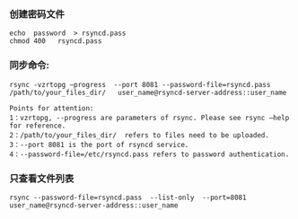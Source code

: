 ### 创建密码文件
    echo  password  > rsyncd.pass
    chmod 400   rsyncd.pass

### 同步命令: 
    rsync -vzrtopg –progress  --port 8081 --password-file=rsyncd.pass   /path/to/your_files_dir/   user_name@rsyncd-server-address::user_name

    Points for attention:
    1：vzrtopg, --progress are parameters of rsync. Please see rsync –help for reference.
    2：/path/to/your_files_dir/  refers to files need to be uploaded.
    3：--port 8081 is the port of rsyncd service.
    4：--password-file=/etc/rsyncd.pass refers to password authentication.


### 只查看文件列表
    rsync --password-file=rsyncd.pass  --list-only  --port=8081   user_name@rsyncd-server-address::user_name

